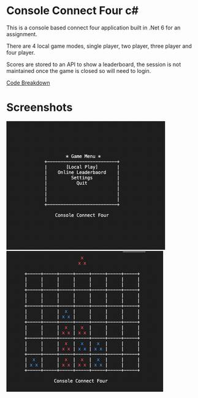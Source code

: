 # Console Connect Four c#

This is a console based connect four application built in .Net 6 for an assignment.

There are 4 local game modes, single player, two player, three player and four player.

Scores are stored to an API to show a leaderboard, the session is not maintained once the game is closed so will need to login.

[Code Breakdown](BREAKDOWN.md)

# Screenshots
![Homepage](/docs/Menu.png)
![Cues](/docs/SinglePlayer.png)
